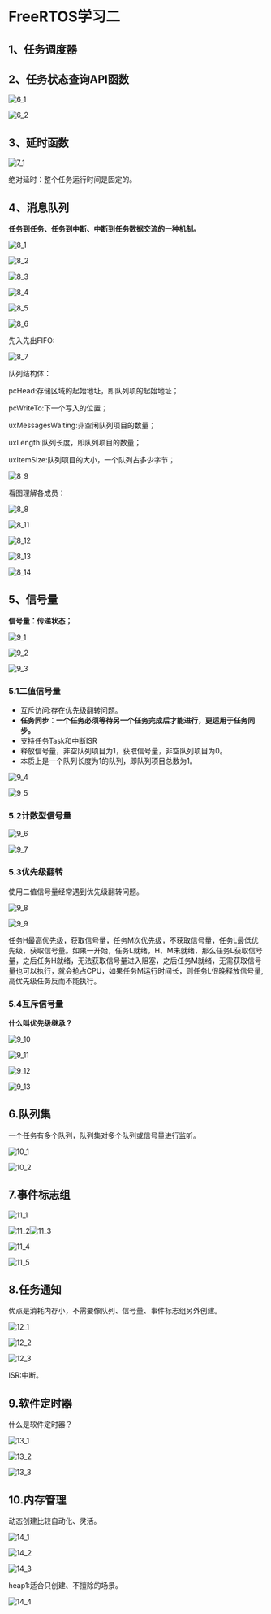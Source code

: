 # FreeRTOS学习二

## 1、任务调度器

## 2、任务状态查询API函数

![6_1](https://raw.githubusercontent.com/yyhlovehh/yyhlovehh.github.io/master/202311302322616.png)

![6_2](https://raw.githubusercontent.com/yyhlovehh/yyhlovehh.github.io/master/202311302324291.png)

## 3、延时函数

![7_1](https://raw.githubusercontent.com/yyhlovehh/yyhlovehh.github.io/master/202311302333620.png)

绝对延时：整个任务运行时间是固定的。

## 4、消息队列

**任务到任务、任务到中断、中断到任务数据交流的一种机制。**

![8_1](https://raw.githubusercontent.com/yyhlovehh/yyhlovehh.github.io/master/202311302339635.png)

![8_2](https://raw.githubusercontent.com/yyhlovehh/yyhlovehh.github.io/master/202311302345226.png)

![8_3](https://raw.githubusercontent.com/yyhlovehh/yyhlovehh.github.io/master/202311302346257.png)

![8_4](https://raw.githubusercontent.com/yyhlovehh/yyhlovehh.github.io/master/202312010001019.png)

![8_5](https://raw.githubusercontent.com/yyhlovehh/yyhlovehh.github.io/master/202312010005927.png)

![8_6](https://raw.githubusercontent.com/yyhlovehh/yyhlovehh.github.io/master/202312010006877.png)

先入先出FIFO:

![8_7](https://raw.githubusercontent.com/yyhlovehh/yyhlovehh.github.io/master/202312010007622.png)

队列结构体：

pcHead:存储区域的起始地址，即队列项的起始地址；

pcWriteTo:下一个写入的位置；

uxMessagesWaiting:非空闲队列项目的数量；

uxLength:队列长度，即队列项目的数量；

uxItemSize:队列项目的大小，一个队列占多少字节；

![8_9](https://raw.githubusercontent.com/yyhlovehh/yyhlovehh.github.io/master/202312010021295.png)

看图理解各成员：

![8_8](https://raw.githubusercontent.com/yyhlovehh/yyhlovehh.github.io/master/202312010023166.png)

![8_11](https://raw.githubusercontent.com/yyhlovehh/yyhlovehh.github.io/master/202312011151321.png)

![8_12](https://raw.githubusercontent.com/yyhlovehh/yyhlovehh.github.io/master/202312011151259.png)

![8_13](https://raw.githubusercontent.com/yyhlovehh/yyhlovehh.github.io/master/202312011152563.png)

![8_14](https://raw.githubusercontent.com/yyhlovehh/yyhlovehh.github.io/master/202312011152607.png)

## 5、信号量

**信号量：传递状态；**

![9_1](https://raw.githubusercontent.com/yyhlovehh/yyhlovehh.github.io/master/202312011202215.png)

![9_2](https://raw.githubusercontent.com/yyhlovehh/yyhlovehh.github.io/master/202312011202292.png)

![9_3](https://raw.githubusercontent.com/yyhlovehh/yyhlovehh.github.io/master/202312011204110.png)

### 5.1二值信号量

- 互斥访问:存在优先级翻转问题。
- **任务同步：一个任务必须等待另一个任务完成后才能进行，更适用于任务同步。**
- 支持任务Task和中断ISR
- 释放信号量，非空队列项目为1，获取信号量，非空队列项目为0。
- 本质上是一个队列长度为1的队列，即队列项目总数为1。

![9_4](https://raw.githubusercontent.com/yyhlovehh/yyhlovehh.github.io/master/202312011207598.png)

![9_5](https://raw.githubusercontent.com/yyhlovehh/yyhlovehh.github.io/master/202312011212028.png)

### 5.2计数型信号量

![9_6](https://raw.githubusercontent.com/yyhlovehh/yyhlovehh.github.io/master/202312011330858.png)

![9_7](https://raw.githubusercontent.com/yyhlovehh/yyhlovehh.github.io/master/202312011338140.png)

### 5.3优先级翻转

使用二值信号量经常遇到优先级翻转问题。

![9_8](https://raw.githubusercontent.com/yyhlovehh/yyhlovehh.github.io/master/202312011354964.png)

![9_9](https://raw.githubusercontent.com/yyhlovehh/yyhlovehh.github.io/master/202312011355609.png)

任务H最高优先级，获取信号量，任务M次优先级，不获取信号量，任务L最低优先级，获取信号量。如果一开始，任务L就绪，H、M未就绪，那么任务L获取信号量，之后任务H就绪，无法获取信号量进入阻塞，之后任务M就绪，无需获取信号量也可以执行，就会抢占CPU，如果任务M运行时间长，则任务L很晚释放信号量,高优先级任务反而不能执行。

### 5.4互斥信号量

**什么叫优先级继承？**

![9_10](https://raw.githubusercontent.com/yyhlovehh/yyhlovehh.github.io/master/202312011403005.png)

![9_11](https://raw.githubusercontent.com/yyhlovehh/yyhlovehh.github.io/master/202312011404582.png)

![9_12](https://raw.githubusercontent.com/yyhlovehh/yyhlovehh.github.io/master/202312011408834.png)

![9_13](https://raw.githubusercontent.com/yyhlovehh/yyhlovehh.github.io/master/202312011408264.png)

## 6.队列集

一个任务有多个队列，队列集对多个队列或信号量进行监听。

![10_1](https://raw.githubusercontent.com/yyhlovehh/yyhlovehh.github.io/master/202312011430604.png)

![10_2](https://raw.githubusercontent.com/yyhlovehh/yyhlovehh.github.io/master/202312011432359.png)

## 7.事件标志组

![11_1](https://raw.githubusercontent.com/yyhlovehh/yyhlovehh.github.io/master/202312011435160.png)

![11_2](https://raw.githubusercontent.com/yyhlovehh/yyhlovehh.github.io/master/202312011438479.png)![11_3](https://raw.githubusercontent.com/yyhlovehh/yyhlovehh.github.io/master/202312011439801.png)

![11_4](https://raw.githubusercontent.com/yyhlovehh/yyhlovehh.github.io/master/202312011439795.png)

![11_5](https://raw.githubusercontent.com/yyhlovehh/yyhlovehh.github.io/master/202312011441057.png)

## 8.任务通知

优点是消耗内存小，不需要像队列、信号量、事件标志组另外创建。

![12_1](https://raw.githubusercontent.com/yyhlovehh/yyhlovehh.github.io/master/202312011452015.png)

![12_2](https://raw.githubusercontent.com/yyhlovehh/yyhlovehh.github.io/master/202312011454874.png)

![12_3](https://raw.githubusercontent.com/yyhlovehh/yyhlovehh.github.io/master/202312011455443.png)

ISR:中断。

## 9.软件定时器

什么是软件定时器？

![13_1](https://raw.githubusercontent.com/yyhlovehh/yyhlovehh.github.io/master/202312011502588.png)

![13_2](https://raw.githubusercontent.com/yyhlovehh/yyhlovehh.github.io/master/202312011502146.png)

![13_3](https://raw.githubusercontent.com/yyhlovehh/yyhlovehh.github.io/master/202312011503866.png)

## 10.内存管理

动态创建比较自动化、灵活。

![14_1](https://raw.githubusercontent.com/yyhlovehh/yyhlovehh.github.io/master/202312061631432.png)

![14_2](https://raw.githubusercontent.com/yyhlovehh/yyhlovehh.github.io/master/202312061633929.png)

![14_3](https://raw.githubusercontent.com/yyhlovehh/yyhlovehh.github.io/master/202312061636068.png)

heap1:适合只创建、不擅除的场景。

![14_4](https://raw.githubusercontent.com/yyhlovehh/yyhlovehh.github.io/master/202312061640416.png)